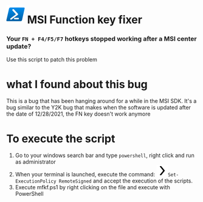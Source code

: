 # ![alt text](https://github.com/50bvd/mfkf/raw/main/icon/icons8-powershell-48.png) MSI Function key fixer
### Your `FN + F4/F5/F7` hotkeys stopped working after a MSI center update?
Use this script to patch this problem

# what I found about this bug
This is a bug that has been hanging around for a while in the MSI SDK. It's a bug similar to the Y2K bug that makes when the software is updated after the date of 12/28/2021, the FN key doesn't work anymore

# To execute the script
1. Go to your windows search bar and type `powershell`, right click and run as administrator
2. When your terminal is launched, execute the command: ![alt text](https://github.com/50bvd/mfkf/raw/main/icon/icons8-chevron-right-30.png)`Set-ExecutionPolicy RemoteSigned` and accept the execution of the scripts.
3. Execute mfkf.ps1 by right clicking on the file and execute with PowerShell

